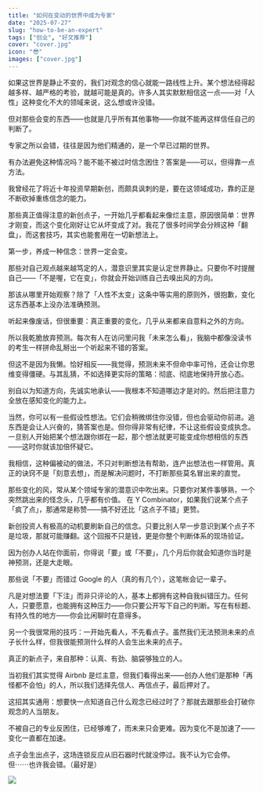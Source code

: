 ```yaml
---
title: "如何在变动的世界中成为专家"
date: "2025-07-27"
slug: "how-to-be-an-expert"
tags: ["创业", "好文推荐"]
cover: "cover.jpg"
icon: "😎"
images: ["cover.jpg"]
---
```

如果这世界是静止不变的，我们对观念的信心就能一路线性上升。某个想法经得起越多样、越严格的考验，就越可能是真的。许多人其实默默相信这一点——对「人性」这种变化不大的领域来说，这么想或许没错。



但对那些会变的东西——也就是几乎所有其他事物——你就不能再这样信任自己的判断了。



专家之所以会错，往往是因为他们精通的，是一个早已过期的世界。



有办法避免这种情况吗？能不能不被过时信念困住？答案是——可以，但得靠一点方法。



我曾经花了将近十年投资早期新创，而颇具讽刺的是，要在这领域成功，靠的正是不断砍掉重练信念的能力。



那些真正值得注意的新创点子，一开始几乎都看起来像烂主意，原因很简单：世界才刚变，而这个变化刚好让它从坏变成了对。我花了很多时间学会分辨这种「翻盘」，而这套技巧，其实也能套用在一切新想法上。



第一步，养成一种信念：世界一定会变。



那些对自己观点越来越笃定的人，潜意识里其实是认定世界静止。只要你不时提醒自己——「不是喔，它在变」，你就会开始训练自己去嗅出风的方向。



那该从哪里开始观察？除了「人性不太变」这条中等实用的原则外，很抱歉，变化这东西基本上没办法准确预测。



听起来像废话，但很重要：真正重要的变化，几乎从来都来自意料之外的方向。



所以我乾脆放弃预测。每次有人在访问里问我「未来怎么看」，我脑中都像没读书的考生一样拼命乱掰出一个听起来不错的答案。



但这不是因为我懒。恰好相反——我觉得，预测未来不但命中率可怜，还会让你思维变得僵硬。与其乱猜，不如选择更实际的策略：彻底、彻底地保持开放心态。



别自以为知道方向，先诚实地承认——我根本不知道哪边才是对的。然后把注意力全放在感知变化的能力上。



当然，你可以有一些假设性想法。它们会稍微绑住你没错，但也会驱动你前进。追东西是会让人兴奋的，猜答案也是。但你得非常有纪律，不让这些假设变成执念。
一旦别人开始把某个想法跟你绑在一起，那个想法就更可能变成你想相信的东西——这时你就该加倍怀疑它。



我相信，这种偏被动的做法，不只对判断想法有帮助，连产出想法也一样管用。真正的诀窍不是「刻意去想」，而是解决问题时，不打断那些莫名冒出来的直觉。



那些变化的风，常从某个领域专家的潜意识中吹出来。只要你对某件事够熟，一个突然跳出来的怪念头，几乎都有价值。
在 Y Combinator，如果我们说某个点子「疯了点」，那通常是称赞——搞不好还比「这点子不错」更赞。



新创投资人有极高的动机要刷新自己的信念。只要比别人早一步意识到某个点子不是垃圾，那就可能赚翻。这个回报不只是钱，更是你整个判断体系的现场验证。



因为创办人站在你面前，你得说「要」或「不要」，几个月后你就会知道你当时是神预测，还是大走眼。



那些说「不要」而错过 Google 的人（真的有几个），这笔帐会记一辈子。



凡是对想法要「下注」而非只评论的人，基本上都拥有这种自我纠错压力。任何人，只要愿意，也能拥有这种压力——你只要公开写下自己的判断。写在有标题、有持久性的地方——你会比闲聊时在意得多。



另一个我很常用的技巧：一开始先看人，不先看点子。虽然我们无法预测未来的点子长什么样，但我很能预测什么样的人会生出未来的点子。



真正的新点子，来自那种：认真、有劲、脑袋够独立的人。



当初我们其实觉得 Airbnb 是烂主意，但我们看得出来——创办人他们是那种「再怪都不会怕」的人，所以我们选择先信人、再信点子，最后押对了。



这招其实通用：想要快一点知道自己什么观念已经过时了？那就去跟那些会打破你观念的人当朋友。



不被自己的专业反困住，已经够难了，而未来只会更难。因为变化不是加速了——变化一直都在加速。



点子会生出点子，这场连锁反应从旧石器时代就没停过。我不认为它会停。
但⋯⋯也许我会错。（最好是）




![](https://prod-files-secure.s3.us-west-2.amazonaws.com/112d0858-5090-4d34-a606-b75eb8d65fd2/46476355-9cf3-4e99-9b7a-3531bc426380/1000202064.png?X-Amz-Algorithm=AWS4-HMAC-SHA256&X-Amz-Content-Sha256=UNSIGNED-PAYLOAD&X-Amz-Credential=ASIAZI2LB4663ZNPQWDM%2F20250909%2Fus-west-2%2Fs3%2Faws4_request&X-Amz-Date=20250909T201406Z&X-Amz-Expires=3600&X-Amz-Security-Token=IQoJb3JpZ2luX2VjEHQaCXVzLXdlc3QtMiJIMEYCIQD4eaa0ItSJFlMxOFYRSRw6zxPvUNnhKzVMYEjOABwE%2FwIhAI5RcqBjueIyvuWGVjprGnvkEXQnCj46qGl5qS7iwtsoKogECNz%2F%2F%2F%2F%2F%2F%2F%2F%2F%2FwEQABoMNjM3NDIzMTgzODA1IgxRrnvwIsED0YriLpMq3ANHeURd4pvqtbtdrvfEfJNA4OLB3DevbeI18rdT8Z1pTAj%2FKlzIfabUbeeimOKQmqHzMR65DzC3M2JO8LkLMCuL7o6XneYrsulGMgwk9OeSJt60fnc%2FGD9J8%2BB6iEKqbG2o3gbNRwe1x7BTuogqit7uOKASHg4EN2bTgte8xqkonme%2FRHONmYnjg79R4HRoALGUKa61s8VrXeZFHwcTSx55X4EMZ%2FFA19AXQR7FslWrR%2FJrnIpQoMVmzbfBNb0DHjXoUndrYz5k5at0wp1xXLHGKaIRmETiuxzdRakh5Wgwv0T09mqUtlfPbbEFG%2F%2FSUvWr5cXAo53S6QkYeUXjHYA5DQHN8RUtWncCx5pUWQ%2BZXe3QDJLwBRpFTiHOc3pS9ANjZWwvM8NKy7xRJvfRGc4mLDoxLg6QZjhNHSkxyDevs7qoTNyyxwVf7XuHOc9AaO9eNfUMFvxgXGeGltWP1nHkqbCCN9%2BQekusksr%2BOzbvjIfv9IzGvC8Vd4KBK1NshOy1%2BbCG6QcD9Eq7TIt63yZ2Ol02BB823erUB1vjI1n3yGMbU1XmSV%2FNvo%2BNBfbUanaqq5Cg%2B3DKr8te6JEbo7xbooMq1ywCIhw4pR6myBR0QJoqZemdDDOSVz%2BqHjDX%2FIHGBjqkAZhUbSE2bkTj5ceh0GTIwx8PuKKMZjZtG1%2B6A2k6XXg6VixrtmjD2T05PEb9i9hJiH7o2Ju0UGTVlwIlPUdZ%2BjnGBYYTgFzXKDZCRYBCkBYgg%2F5cCOkkAxC6sjqtQrP%2Fd81KH1hzeiCw%2BqsUg4t0FqUC%2Bx8Z3faQdH%2BUGC4KjgdA7pWBJ8HWiOZuAH7wBgX4Ry5k3Z6AreulM4cizdzJ5Mpo6MP9&X-Amz-Signature=f45be3247a5eed40e5a5cf49c84d3de48ecf8da7e824dfa2b00cadf86e04d256&X-Amz-SignedHeaders=host&x-amz-checksum-mode=ENABLED&x-id=GetObject)

